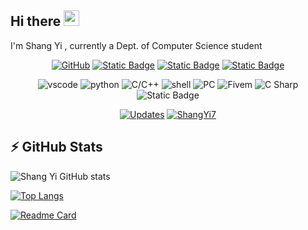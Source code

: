 ## Hi there <img src="https://media.giphy.com/media/hvRJCLFzcasrR4ia7z/giphy.gif" width="25px"></a>

I'm Shang Yi , currently a Dept. of Computer Science student

<p align="center">
    <a href="https://github.com/ShangYi7" target="_blank"><img alt="GitHub" src="https://img.shields.io/badge/-@Shang Yi-181717?style=flat-square&logo=GitHub&logoColor=white"></a>
    <a href="https://www.taiwan.gov.tw" target="_blank"><img alt="Static Badge" src="https://img.shields.io/badge/Taiwan%20-bf3726?logoColor=ffffff"></a>
    <a href="https://www.instagram.com/shang_yi6/" target="_blank"><img alt="Static Badge" src="https://img.shields.io/badge/shang_yi6-eda2e2?logo=instagram"></a>
    <a href="https://twitter.com/ShangYi54188" target="_blank"><img alt="Static Badge" src="https://img.shields.io/badge/ShangYi54188%20-f0fafc?logo=twitter"></a>

</p>

<p align="center">
    <img alt="vscode" src="https://img.shields.io/badge/VS%20code%20-5391FE?logo=vscode&logoColor=ffffff">
    <img alt="python" src="https://img.shields.io/badge/-python-3776AB?style=flat-square&logo=Python&logoColor=ffffff">
    <img alt="C/C++" src="https://img.shields.io/badge/C%2FC%2B%2B%20-5391FE?logo=C&logoColor=ffffff">
    <img alt="shell" src="https://img.shields.io/badge/-shell-5391FE?style=flat-square&logo=PowerShell&logoColor=ffffff">
    <img alt="PC" src="https://img.shields.io/badge/PC%20-5391FE?logo=pcgamingwiki&logoColor=ffffff">
    <img alt="Fivem" src="https://img.shields.io/badge/Fivem%20%20-5391FE?logo=Fivem&logoColor=ffffff">
    <img alt="C Sharp" src="https://img.shields.io/badge/C%23-C%23?logo=C%20Sharp&logoColor=ffffff&color=5391FE">
    <!--<a href="https://github.com/ShangYi7/discord_bot_CANNABIS" target="_blank"> --><img alt="Static Badge" src="https://img.shields.io/badge/Discord%20bot-5391FE?logo=Discord&logoColor=ffffff"></a>
</p>

<p align="center">
    <a href="https://github.com/ShangYi7?tab=followers" target="_blank"><img alt="Updates" src="https://img.shields.io/badge/--000000?style=flat-square&logo=RSS&logoColor=white"></a>
    <a href="https://github.com/ShangYi7" target="_blank"><img alt="ShangYi7" src="https://badges.pufler.dev/visits/ShangYi7/ShangYi7?logo=GitHub&label=visits&color=success&logoColor=white&style=flat-square"/></a>

</p>



## ⚡ GitHub Stats

![Shang Yi GitHub stats](https://github-readme-stats.vercel.app/api?username=ShangYi7&show_icons=true&theme=vue-dark)

[![Top Langs](https://github-readme-stats.vercel.app/api/top-langs/?username=ShangYi7&layout=compact&theme=vue-dark)](https://github.com/ShangYi7/github-readme-stats)

[![Readme Card](https://github-readme-stats.vercel.app/api/pin/?username=ShangYi7&repo=DiscordBot-CANNABIS&theme=vue-dark)](https://github.com/ShangYi7/discord_bot_CANNABIS)
